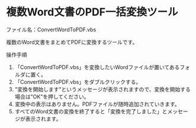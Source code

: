 # 複数Word文書のPDF一括変換ツール
ファイル名：ConvertWordToPDF.vbs

複数のWord文書をまとめてPDFに変換するツールです。

操作手順
1. 「ConvertWordToPDF.vbs」を変換したいWordファイルが置いてあるフォルダに置く。
1. 「ConvertWordToPDF.vbs」をダブルクリックする。
1. "変換を開始します"というメッセージが表示されますので、変換を開始する場合は"OK"を押してください。
1. 変換中の表示はありません。PDFファイルが随時追加されていきます。
1. すべてのWord文書の変換を終了すると「変換を完了しました」とメッセージが表示されます。